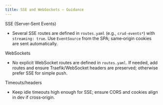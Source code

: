 ```yaml
---
title: SSE and WebSockets — Guidance
---
```


SSE (Server‑Sent Events)

- Several SSE routes are defined in `routes.yaml` (e.g., `crud-events*`) with `streaming: true`. Use `EventSource` from the SPA; same‑origin cookies are sent automatically.

WebSockets

- No explicit WebSocket routes are defined in `routes.yaml`. If needed, add routes and ensure Traefik/WebSocket headers are preserved; otherwise prefer SSE for simple push.

Timeouts/headers

- Keep idle timeouts high enough for SSE; ensure CORS and cookies align in dev if cross‑origin.



